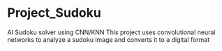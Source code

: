 # Project_Sudoku
AI Sudoku solver using CNN/KNN
This project uses convolutional neural networks to analyze a sudoku image and converts it to a digital format
